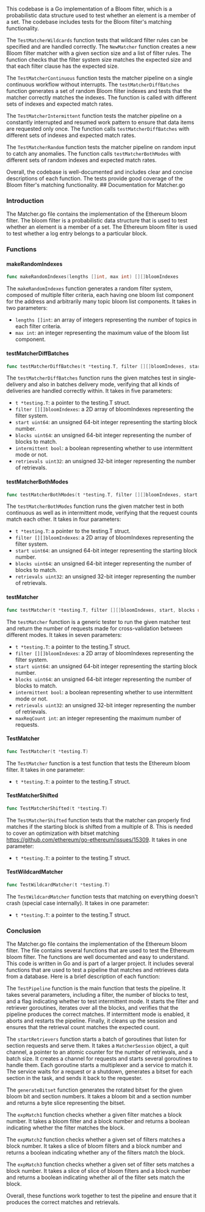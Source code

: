 This codebase is a Go implementation of a Bloom filter, which is a probabilistic data structure used to test whether an element is a member of a set. The codebase includes tests for the Bloom filter's matching functionality.

The `TestMatcherWildcards` function tests that wildcard filter rules can be specified and are handled correctly. The `NewMatcher` function creates a new Bloom filter matcher with a given section size and a list of filter rules. The function checks that the filter system size matches the expected size and that each filter clause has the expected size.

The `TestMatcherContinuous` function tests the matcher pipeline on a single continuous workflow without interrupts. The `testMatcherDiffBatches` function generates a set of random Bloom filter indexes and tests that the matcher correctly matches the indexes. The function is called with different sets of indexes and expected match rates.

The `TestMatcherIntermittent` function tests the matcher pipeline on a constantly interrupted and resumed work pattern to ensure that data items are requested only once. The function calls `testMatcherDiffBatches` with different sets of indexes and expected match rates.

The `TestMatcherRandom` function tests the matcher pipeline on random input to catch any anomalies. The function calls `testMatcherBothModes` with different sets of random indexes and expected match rates.

Overall, the codebase is well-documented and includes clear and concise descriptions of each function. The tests provide good coverage of the Bloom filter's matching functionality. ## Documentation for Matcher.go

### Introduction
The Matcher.go file contains the implementation of the Ethereum bloom filter. The bloom filter is a probabilistic data structure that is used to test whether an element is a member of a set. The Ethereum bloom filter is used to test whether a log entry belongs to a particular block. 

### Functions

#### makeRandomIndexes
```go
func makeRandomIndexes(lengths []int, max int) [][]bloomIndexes
```
The `makeRandomIndexes` function generates a random filter system, composed of multiple filter criteria, each having one bloom list component for the address and arbitrarily many topic bloom list components. It takes in two parameters:
- `lengths []int`: an array of integers representing the number of topics in each filter criteria.
- `max int`: an integer representing the maximum value of the bloom list component.

#### testMatcherDiffBatches
```go
func testMatcherDiffBatches(t *testing.T, filter [][]bloomIndexes, start, blocks uint64, intermittent bool, retrievals uint32)
```
The `testMatcherDiffBatches` function runs the given matches test in single-delivery and also in batches delivery mode, verifying that all kinds of deliveries are handled correctly within. It takes in five parameters:
- `t *testing.T`: a pointer to the testing.T struct.
- `filter [][]bloomIndexes`: a 2D array of bloomIndexes representing the filter system.
- `start uint64`: an unsigned 64-bit integer representing the starting block number.
- `blocks uint64`: an unsigned 64-bit integer representing the number of blocks to match.
- `intermittent bool`: a boolean representing whether to use intermittent mode or not.
- `retrievals uint32`: an unsigned 32-bit integer representing the number of retrievals.

#### testMatcherBothModes
```go
func testMatcherBothModes(t *testing.T, filter [][]bloomIndexes, start, blocks uint64, retrievals uint32)
```
The `testMatcherBothModes` function runs the given matcher test in both continuous as well as in intermittent mode, verifying that the request counts match each other. It takes in four parameters:
- `t *testing.T`: a pointer to the testing.T struct.
- `filter [][]bloomIndexes`: a 2D array of bloomIndexes representing the filter system.
- `start uint64`: an unsigned 64-bit integer representing the starting block number.
- `blocks uint64`: an unsigned 64-bit integer representing the number of blocks to match.
- `retrievals uint32`: an unsigned 32-bit integer representing the number of retrievals.

#### testMatcher
```go
func testMatcher(t *testing.T, filter [][]bloomIndexes, start, blocks uint64, intermittent bool, retrievals uint32, maxReqCount int) uint32
```
The `testMatcher` function is a generic tester to run the given matcher test and return the number of requests made for cross-validation between different modes. It takes in seven parameters:
- `t *testing.T`: a pointer to the testing.T struct.
- `filter [][]bloomIndexes`: a 2D array of bloomIndexes representing the filter system.
- `start uint64`: an unsigned 64-bit integer representing the starting block number.
- `blocks uint64`: an unsigned 64-bit integer representing the number of blocks to match.
- `intermittent bool`: a boolean representing whether to use intermittent mode or not.
- `retrievals uint32`: an unsigned 32-bit integer representing the number of retrievals.
- `maxReqCount int`: an integer representing the maximum number of requests.

#### TestMatcher
```go
func TestMatcher(t *testing.T)
```
The `TestMatcher` function is a test function that tests the Ethereum bloom filter. It takes in one parameter:
- `t *testing.T`: a pointer to the testing.T struct.

#### TestMatcherShifted
```go
func TestMatcherShifted(t *testing.T)
```
The `TestMatcherShifted` function tests that the matcher can properly find matches if the starting block is shifted from a multiple of 8. This is needed to cover an optimization with bitset matching https://github.com/ethereum/go-ethereum/issues/15309. It takes in one parameter:
- `t *testing.T`: a pointer to the testing.T struct.

#### TestWildcardMatcher
```go
func TestWildcardMatcher(t *testing.T)
```
The `TestWildcardMatcher` function tests that matching on everything doesn't crash (special case internally). It takes in one parameter:
- `t *testing.T`: a pointer to the testing.T struct.

### Conclusion
The Matcher.go file contains the implementation of the Ethereum bloom filter. The file contains several functions that are used to test the Ethereum bloom filter. The functions are well documented and easy to understand. This code is written in Go and is part of a larger project. It includes several functions that are used to test a pipeline that matches and retrieves data from a database. Here is a brief description of each function:

The `TestPipeline` function is the main function that tests the pipeline. It takes several parameters, including a filter, the number of blocks to test, and a flag indicating whether to test intermittent mode. It starts the filter and retriever goroutines, iterates over all the blocks, and verifies that the pipeline produces the correct matches. If intermittent mode is enabled, it aborts and restarts the pipeline. Finally, it cleans up the session and ensures that the retrieval count matches the expected count.

The `startRetrievers` function starts a batch of goroutines that listen for section requests and serve them. It takes a `MatcherSession` object, a quit channel, a pointer to an atomic counter for the number of retrievals, and a batch size. It creates a channel for requests and starts several goroutines to handle them. Each goroutine starts a multiplexer and a service to match it. The service waits for a request or a shutdown, generates a bitset for each section in the task, and sends it back to the requester.

The `generateBitset` function generates the rotated bitset for the given bloom bit and section numbers. It takes a bloom bit and a section number and returns a byte slice representing the bitset.

The `expMatch1` function checks whether a given filter matches a block number. It takes a bloom filter and a block number and returns a boolean indicating whether the filter matches the block.

The `expMatch2` function checks whether a given set of filters matches a block number. It takes a slice of bloom filters and a block number and returns a boolean indicating whether any of the filters match the block.

The `expMatch3` function checks whether a given set of filter sets matches a block number. It takes a slice of slice of bloom filters and a block number and returns a boolean indicating whether all of the filter sets match the block.

Overall, these functions work together to test the pipeline and ensure that it produces the correct matches and retrievals.